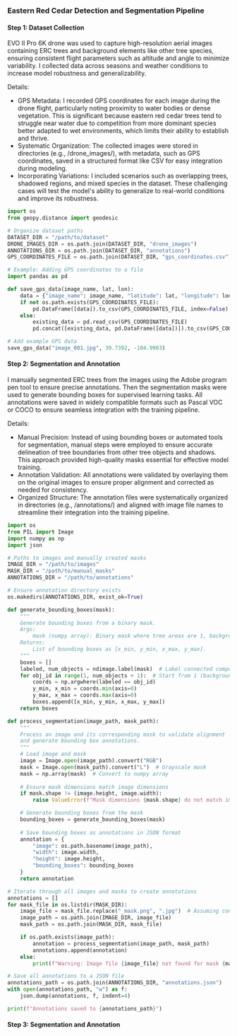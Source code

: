 ### Eastern Red Cedar Detection and Segmentation Pipeline

#### Step 1: Dataset Collection
EVO II Pro 6K drone was used to capture high-resolution aerial images containing ERC trees and background elements like other tree species, ensuring consistent flight parameters such as altitude and angle to minimize variability. I collected data across seasons and weather conditions to increase model robustness and generalizability.

Details:

* GPS Metadata: I recorded GPS coordinates for each image during the drone flight, particularly noting proximity to water bodies or dense vegetation. This is significant because eastern red cedar trees tend to struggle near water due to competition from more dominant species better adapted to wet environments, which limits their ability to establish and thrive.
* Systematic Organization: The collected images were stored in directories (e.g., /drone_images/), with metadata, such as GPS coordinates, saved in a structured format like CSV for easy integration during modeling.
* Incorporating Variations: I included scenarios such as overlapping trees, shadowed regions, and mixed species in the dataset. These challenging cases will test the model's ability to generalize to real-world conditions and improve its robustness.

```python
import os
from geopy.distance import geodesic

# Organize dataset paths
DATASET_DIR = "/path/to/dataset"
DRONE_IMAGES_DIR = os.path.join(DATASET_DIR, "drone_images")
ANNOTATIONS_DIR = os.path.join(DATASET_DIR, "annotations")
GPS_COORDINATES_FILE = os.path.join(DATASET_DIR, "gps_coordinates.csv")

# Example: Adding GPS coordinates to a file
import pandas as pd

def save_gps_data(image_name, lat, lon):
    data = {"image_name": image_name, "latitude": lat, "longitude": lon}
    if not os.path.exists(GPS_COORDINATES_FILE):
        pd.DataFrame([data]).to_csv(GPS_COORDINATES_FILE, index=False)
    else:
        existing_data = pd.read_csv(GPS_COORDINATES_FILE)
        pd.concat([existing_data, pd.DataFrame([data])]).to_csv(GPS_COORDINATES_FILE, index=False)

# Add example GPS data
save_gps_data("image_001.jpg", 39.7392, -104.9903)
```

#### Step 2: Segmentation and Annotation
I manually segmented ERC trees from the images using the Adobe program pen tool to ensure precise annotations. Then the segmentation masks were used to generate bounding boxes for supervised learning tasks. All annotations were saved in widely compatible formats such as Pascal VOC or COCO to ensure seamless integration with the training pipeline.

Details:

* Manual Precision: Instead of using bounding boxes or automated tools for segmentation, manual steps were employed to ensure accurate delineation of tree boundaries from other tree objects and shadows. This approach provided high-quality masks essential for effective model training.
* Annotation Validation: All annotations were validated by overlaying them on the original images to ensure proper alignment and corrected as needed for consistency.
* Organized Structure: The annotation files were systematically organized in directories (e.g., /annotations/) and aligned with image file names to streamline their integration into the training pipeline.

```python
import os
from PIL import Image
import numpy as np
import json

# Paths to images and manually created masks
IMAGE_DIR = "/path/to/images"
MASK_DIR = "/path/to/manual_masks"
ANNOTATIONS_DIR = "/path/to/annotations"

# Ensure annotation directory exists
os.makedirs(ANNOTATIONS_DIR, exist_ok=True)

def generate_bounding_boxes(mask):
    """
    Generate bounding boxes from a binary mask.
    Args:
        mask (numpy array): Binary mask where tree areas are 1, background is 0.
    Returns:
        List of bounding boxes as [x_min, y_min, x_max, y_max].
    """
    boxes = []
    labeled, num_objects = ndimage.label(mask)  # Label connected components
    for obj_id in range(1, num_objects + 1):  # Start from 1 (background is 0)
        coords = np.argwhere(labeled == obj_id)
        y_min, x_min = coords.min(axis=0)
        y_max, x_max = coords.max(axis=0)
        boxes.append([x_min, y_min, x_max, y_max])
    return boxes

def process_segmentation(image_path, mask_path):
    """
    Process an image and its corresponding mask to validate alignment
    and generate bounding box annotations.
    """
    # Load image and mask
    image = Image.open(image_path).convert("RGB")
    mask = Image.open(mask_path).convert("L")  # Grayscale mask
    mask = np.array(mask)  # Convert to numpy array
    
    # Ensure mask dimensions match image dimensions
    if mask.shape != (image.height, image.width):
        raise ValueError(f"Mask dimensions {mask.shape} do not match image dimensions {image.size}.")

    # Generate bounding boxes from the mask
    bounding_boxes = generate_bounding_boxes(mask)
    
    # Save bounding boxes as annotations in JSON format
    annotation = {
        "image": os.path.basename(image_path),
        "width": image.width,
        "height": image.height,
        "bounding_boxes": bounding_boxes
    }
    return annotation

# Iterate through all images and masks to create annotations
annotations = []
for mask_file in os.listdir(MASK_DIR):
    image_file = mask_file.replace("_mask.png", ".jpg")  # Assuming consistent naming
    image_path = os.path.join(IMAGE_DIR, image_file)
    mask_path = os.path.join(MASK_DIR, mask_file)

    if os.path.exists(image_path):
        annotation = process_segmentation(image_path, mask_path)
        annotations.append(annotation)
    else:
        print(f"Warning: Image file {image_file} not found for mask {mask_file}")

# Save all annotations to a JSON file
annotations_path = os.path.join(ANNOTATIONS_DIR, "annotations.json")
with open(annotations_path, "w") as f:
    json.dump(annotations, f, indent=4)

print(f"Annotations saved to {annotations_path}")
```

#### Step 3: Segmentation and Annotation

